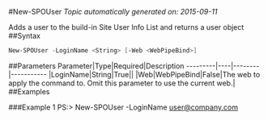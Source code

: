 #New-SPOUser
*Topic automatically generated on: 2015-09-11*

Adds a user to the build-in Site User Info List and returns a user object
##Syntax
```powershell
New-SPOUser -LoginName <String> [-Web <WebPipeBind>]
```


##Parameters
Parameter|Type|Required|Description
---------|----|--------|-----------
|LoginName|String|True||
|Web|WebPipeBind|False|The web to apply the command to. Omit this parameter to use the current web.|
##Examples

###Example 1
    PS:> New-SPOUser -LoginName user@company.com

<!-- Ref: BCEFCCDCBBF1AD3ABCDB2CEBE9B6BFB9 -->